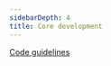 ```yaml
---
sidebarDepth: 4
title: Core development
---
```


[Code guidelines](../contribute/code-guidelines.md)
